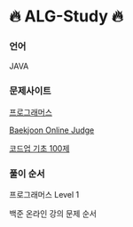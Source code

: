 # 🔥 ALG-Study 🔥

### 언어
JAVA

### 문제사이트
[프로그래머스](https://programmers.co.kr)

[Baekjoon Online Judge](https://www.acmicpc.net/)

[코드업 기초 100제](https://codeup.kr/problemsetsol.php?psid=23)

### 풀이 순서
프로그래머스 Level 1

백준 온라인 강의 문제 순서
